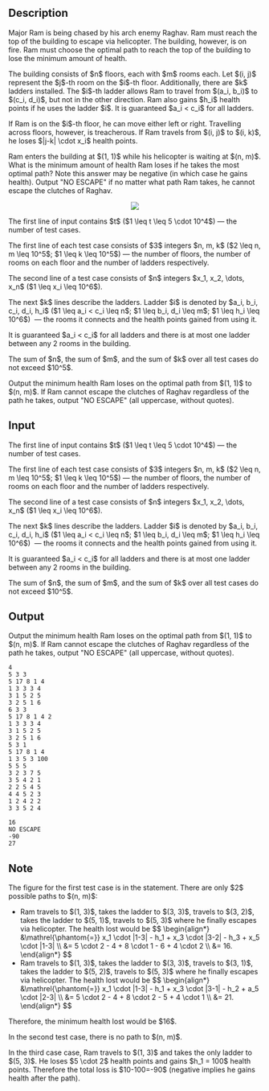 ## Description

<div><p>Major Ram is being chased by his arch enemy Raghav. Ram must reach the top of the building to escape via helicopter. The building, however, is on fire. Ram must choose the optimal path to reach the top of the building to lose the minimum amount of health.</p><p>The building consists of $n$ floors, each with $m$ rooms each. Let $(i, j)$ represent the $j$-th room on the $i$-th floor. Additionally, there are $k$ ladders installed. The $i$-th ladder allows Ram to travel from $(a_i, b_i)$ to $(c_i, d_i)$, but <span class="tex-font-style-bf">not in the other direction</span>. Ram also gains $h_i$ health points if he uses the ladder $i$. <span class="tex-font-style-bf">It is guaranteed $a_i &lt; c_i$ for all ladders.</span></p><p>If Ram is on the $i$-th floor, he can move either left or right. Travelling across floors, however, is treacherous. If Ram travels from $(i, j)$ to $(i, k)$, he loses $|j-k| \cdot x_i$ health points.</p><p>Ram enters the building at $(1, 1)$ while his helicopter is waiting at $(n, m)$. What is the minimum amount of health Ram loses if he takes the most optimal path? Note this answer may be negative (in which case he gains health). Output "<span class="tex-font-style-tt">NO ESCAPE</span>" if no matter what path Ram takes, he cannot escape the clutches of Raghav.</p><center> <img class="tex-graphics" src="file://yKpDZ0a9.png" style="max-width: 100.0%;max-height: 100.0%;"> </center></div><div class="input-specification"><p>The first line of input contains $t$ ($1 \leq t \leq 5 \cdot 10^4$)&nbsp;— the number of test cases.</p><p>The first line of each test case consists of $3$ integers $n, m, k$ ($2 \leq n, m \leq 10^5$; $1 \leq k \leq 10^5$)&nbsp;— the number of floors, the number of rooms on each floor and the number of ladders respectively.</p><p>The second line of a test case consists of $n$ integers $x_1, x_2, \dots, x_n$ ($1 \leq x_i \leq 10^6$).</p><p>The next $k$ lines describe the ladders. Ladder $i$ is denoted by $a_i, b_i, c_i, d_i, h_i$ ($1 \leq a_i &lt; c_i \leq n$; $1 \leq b_i, d_i \leq m$; $1 \leq h_i \leq 10^6$) &nbsp;— the rooms it connects and the health points gained from using it.</p><p><span class="tex-font-style-bf">It is guaranteed $a_i &lt; c_i$ for all ladders</span> and there is <span class="tex-font-style-bf">at most</span> one ladder between any 2 rooms in the building.</p><p>The sum of $n$, the sum of $m$, and the sum of $k$ over all test cases do not exceed $10^5$.</p></div><div class="output-specification"><p>Output the minimum health Ram loses on the optimal path from $(1, 1)$ to $(n, m)$. If Ram cannot escape the clutches of Raghav regardless of the path he takes, output "<span class="tex-font-style-tt">NO ESCAPE</span>" (all uppercase, without quotes).</p></div>

## Input

<p>The first line of input contains $t$ ($1 \leq t \leq 5 \cdot 10^4$)&nbsp;— the number of test cases.</p><p>The first line of each test case consists of $3$ integers $n, m, k$ ($2 \leq n, m \leq 10^5$; $1 \leq k \leq 10^5$)&nbsp;— the number of floors, the number of rooms on each floor and the number of ladders respectively.</p><p>The second line of a test case consists of $n$ integers $x_1, x_2, \dots, x_n$ ($1 \leq x_i \leq 10^6$).</p><p>The next $k$ lines describe the ladders. Ladder $i$ is denoted by $a_i, b_i, c_i, d_i, h_i$ ($1 \leq a_i &lt; c_i \leq n$; $1 \leq b_i, d_i \leq m$; $1 \leq h_i \leq 10^6$) &nbsp;— the rooms it connects and the health points gained from using it.</p><p><span class="tex-font-style-bf">It is guaranteed $a_i &lt; c_i$ for all ladders</span> and there is <span class="tex-font-style-bf">at most</span> one ladder between any 2 rooms in the building.</p><p>The sum of $n$, the sum of $m$, and the sum of $k$ over all test cases do not exceed $10^5$.</p>

## Output

<p>Output the minimum health Ram loses on the optimal path from $(1, 1)$ to $(n, m)$. If Ram cannot escape the clutches of Raghav regardless of the path he takes, output "<span class="tex-font-style-tt">NO ESCAPE</span>" (all uppercase, without quotes).</p>





```input1
4
5 3 3
5 17 8 1 4
1 3 3 3 4
3 1 5 2 5
3 2 5 1 6
6 3 3
5 17 8 1 4 2
1 3 3 3 4
3 1 5 2 5
3 2 5 1 6
5 3 1
5 17 8 1 4
1 3 5 3 100
5 5 5
3 2 3 7 5
3 5 4 2 1
2 2 5 4 5
4 4 5 2 3
1 2 4 2 2
3 3 5 2 4
```




```output1
16
NO ESCAPE
-90
27
```



## Note

<p>The figure for the first test case is in the statement. There are only $2$ possible paths to $(n, m)$: </p><ul> <li> Ram travels to $(1, 3)$, takes the ladder to $(3, 3)$, travels to $(3, 2)$, takes the ladder to $(5, 1)$, travels to $(5, 3)$ where he finally escapes via helicopter. The health lost would be $$ \begin{align*} &amp;\mathrel{\phantom{=}} x_1 \cdot |1-3| - h_1 + x_3 \cdot |3-2| - h_3 + x_5 \cdot |1-3| \\ &amp;= 5 \cdot 2 - 4 + 8 \cdot 1 - 6 + 4 \cdot 2 \\ &amp;= 16. \end{align*} $$ </li><li> Ram travels to $(1, 3)$, takes the ladder to $(3, 3)$, travels to $(3, 1)$, takes the ladder to $(5, 2)$, travels to $(5, 3)$ where he finally escapes via helicopter. The health lost would be $$ \begin{align*} &amp;\mathrel{\phantom{=}} x_1 \cdot |1-3| - h_1 + x_3 \cdot |3-1| - h_2 + a_5 \cdot |2-3| \\ &amp;= 5 \cdot 2 - 4 + 8 \cdot 2 - 5 + 4 \cdot 1 \\ &amp;= 21. \end{align*} $$ </li></ul> Therefore, the minimum health lost would be $16$.<p>In the second test case, there is no path to $(n, m)$.</p><p>In the third case case, Ram travels to $(1, 3)$ and takes the only ladder to $(5, 3)$. He loses $5 \cdot 2$ health points and gains $h_1 = 100$ health points. Therefore the total loss is $10-100=-90$ (negative implies he gains health after the path).</p>
